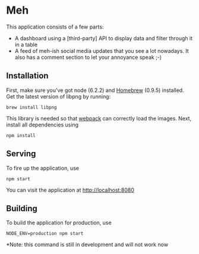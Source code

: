 # Meh
This application consists of a few parts:
- A dashboard using a [third-party] API to display data and filter through it in a table
- A feed of meh-ish social media updates that you see a lot nowadays. It also has a comment section to let your annoyance speak ;-) 

## Installation
First, make sure you've got node (6.2.2) and [Homebrew](http://brew.sh) (0.9.5) installed. Get the latest version of libpng by running:
```
brew install libpng
```
This library is needed so that [webpack](http://webpack.github.io) can correctly load the images. Next, install all dependencies using
```
npm install
```


## Serving
To fire up the application, use
```
npm start
```

You can visit the application at [http://localhost:8080](http://localhost:8080)

## Building
To build the application for production, use
```
NODE_ENV=production npm start
```
*Note: this command is still in development and will not work now